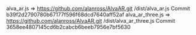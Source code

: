 alva_ar.js => https://github.com/alanross/AlvaAR.git /dist/alva_ar.js Commit b39f2d2790780b67177f596f68dcd7640aff52af
alva_ar_three.js => https://github.com/alanross/AlvaAR.git /dist/alva_ar_three.js Commit 3658ee4807145cd6b2cabcb6beeb7956e7bf5630
